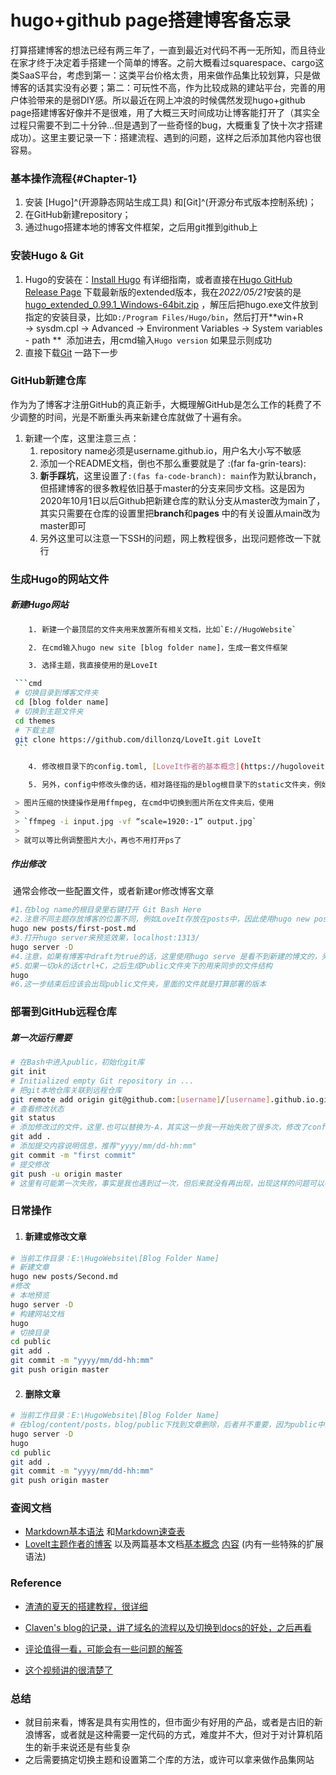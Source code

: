 # hugo+github page搭建博客备忘录


<!--more-->

打算搭建博客的想法已经有两三年了，一直到最近对代码不再一无所知，而且待业在家才终于决定着手搭建一个简单的博客。之前大概看过squarespace、cargo这类SaaS平台，考虑到第一：这类平台价格太贵，用来做作品集比较划算，只是做博客的话其实没有必要；第二：可玩性不高，作为比较成熟的建站平台，完善的用户体验带来的是弱DIY感。所以最近在网上冲浪的时候偶然发现hugo+github page搭建博客好像并不是很难，用了大概三天时间成功让博客能打开了（其实全过程只需要不到二十分钟...但是遇到了一些奇怪的bug，大概重复了快十次才搭建成功）。这里主要记录一下：搭建流程、遇到的问题，这样之后添加其他内容也很容易。

### 基本操作流程{#Chapter-1}

1. 安装 [Hugo]^(开源静态网站生成工具) 和[Git]^(开源分布式版本控制系统)；
2. 在GitHub新建repository；
3. 通过hugo搭建本地的博客文件框架，之后用git推到github上



### 安装Hugo & Git

1. Hugo的安装在：[Install Hugo](https://gohugo.io/getting-started/installing/) 有详细指南，或者直接在[Hugo GitHub Release Page](https://github.com/gohugoio/hugo/releases) 下载最新版的extended版本，我在*2022/05/21*安装的是[hugo_extended_0.99.1_Windows-64bit.zip](https://github.com/gohugoio/hugo/releases/download/v0.99.1/hugo_extended_0.99.1_Windows-64bit.zip) ，解压后把hugo.exe文件放到指定的安装目录，比如`D:/Program Files/Hugo/bin`，然后打开**win+R &rarr; sysdm.cpl &rarr; Advanced &rarr; Environment Variables &rarr; System variables - path **  添加进去，用cmd输入`Hugo version` 如果显示则成功
2. 直接下载[Git](https://git-scm.com/) 一路下一步

### GitHub新建仓库

作为为了博客才注册GitHub的真正新手，大概理解GitHub是怎么工作的耗费了不少调整的时间，光是不断重头再来新建仓库就做了十遍有余。

1. 新建一个库，这里注意三点：
   1. repository name必须是username.github.io，用户名大小写不敏感
   2. 添加一个README文档，倒也不那么重要就是了 :(far fa-grin-tears):
   3. **新手踩坑**，这里设置了`:(fas fa-code-branch): main`作为默认branch，但搭建博客的很多教程依旧基于master的分支来同步文档。这是因为2020年10月1日以后Github把新建仓库的默认分支从master改为main了，其实只需要在仓库的设置里把**branch**和**pages** 中的有关设置从main改为master即可
   4. 另外这里可以注意一下SSH的问题，网上教程很多，出现问题修改一下就行

### 生成Hugo的网站文件

##### 	新建Hugo网站

~~~bash
	1. 新建一个最顶层的文件夹用来放置所有相关文档，比如`E://HugoWebsite`

	2. 在cmd输入hugo new site [blog folder name]，生成一套文件框架

	3. 选择主题，我直接使用的是LoveIt

 ```cmd
 # 切换目录到博客文件夹
 cd [blog folder name]
 # 切换到主题文件夹
 cd themes
 # 下载主题
 git clone https://github.com/dillonzq/LoveIt.git LoveIt
 ```

	4. 修改根目录下的config.toml, [LoveIt作者的基本概念](https://hugoloveit.com/zh-cn/theme-documentation-basics/)里的**2.3 基础配置** 和**3.1 网站配置** 两个部分基本囊括了可以修改的部分，直接复制到config中，修改需要修改的部分即可。这里需要注意这连个部分的配置参考中有重复的部分，`[markup]`的部分就有所重合

	5. 另外，config中修改头像的话，相对路径指的是blog根目录下的static文件夹，例如，在config中头像的地址为`/images/avatar.png`， 那么它的绝对路径为`E://HugoWebsite/[Blog Folder name]/images/avatar.png`  

 > 图片压缩的快捷操作是用ffmpeg, 在cmd中切换到图片所在文件夹后，使用
 >
 > `ffmpeg -i input.jpg -vf “scale=1920:-1” output.jpg` 
 >
 > 就可以等比例调整图片大小，再也不用打开ps了
~~~

##### 	作出修改

​		通常会修改一些配置文件，或者新建or修改博客文章

```bash
#1.在blog name的根目录里右键打开 Git Bash Here
#2.注意不同主题存放博客的位置不同，例如LoveIt存放在posts中，因此使用hugo new posts, 而其他一些主题可能存放在post或者其他名字的文件夹下
hugo new posts/first-post.md
#3.打开hugo server来预览效果，localhost:1313/
hugo server -D
#4.注意，如果有博客中draft为true的话，这里使用hugo serve 是看不到新建的博文的，另一种方式是 hugo serve --buildDrafts， 目的都是overwrite这里draft的参数，但是在在线版本还是要记得修改draft的值为false
#5.如果一切ok的话ctrl+C，之后生成Public文件夹下的用来同步的文件结构
hugo
#6.这一步结束后应该会出现public文件夹，里面的文件就是打算部署的版本
```

### 部署到GitHub远程仓库

##### 第一次运行需要

```bash
# 在Bash中进入public，初始化git库
git init
# Initialized empty Git repository in ...
# 把git本地仓库关联到远程仓库
git remote add origin git@github.com:[username]/[username].github.io.git
# 查看修改状态
git status
# 添加修改过的文件，这里.也可以替换为-A，其实这一步我一开始失败了很多次，修改了config文件以后git add并不会增加修改后的文件，后来不知道多了哪一步操作以后就好了
git add .
# 添加提交内容说明信息，推荐"yyyy/mm/dd-hh:mm"
git commit -m "first commit"
# 提交修改
git push -u origin master
# 这里有可能第一次失败，事实是我也遇到过一次，但后来就没有再出现，出现这样的问题可以参考“渣渣的夏天”的说明
```

### 日常操作

1. #### 新建或修改文章

``` bash
# 当前工作目录：E:\HugoWebsite\[Blog Folder Name]
# 新建文章
hugo new posts/Second.md
#修改
# 本地预览
hugo server -D
# 构建网站文档
hugo
# 切换目录
cd public
git add .
git commit -m "yyyy/mm/dd-hh:mm"
git push origin master
```

2. #### 删除文章

``` bash
# 当前工作目录：E:\HugoWebsite\[Blog Folder Name]
# 在blog/content/posts，blog/public下找到文章删除，后者并不重要，因为public中除了.git文件夹以外的文件都会在hugo命令中重建
hugo server -D
hugo
cd public
git add .
git commit -m "yyyy/mm/dd-hh:mm"
git push origin master
```



### 查阅文档

* [Markdown基本语法](https://www.markdown.xyz/basic-syntax/) 和[Markdown速查表](https://www.markdown.xyz/cheat-sheet/)
* [LoveIt主题作者的博客](https://hugoloveit.com/zh-cn) 以及两篇基本文档[基本概念](https://hugoloveit.com/zh-cn/theme-documentation-basics/) [内容](https://hugoloveit.com/zh-cn/theme-documentation-content/) (内有一些特殊的扩展语法)

### Reference

* [渣渣的夏天的搭建教程，很详细](https://zz2summer.github.io/github-pages-hugo-%E6%90%AD%E5%BB%BA%E4%B8%AA%E4%BA%BA%E5%8D%9A%E5%AE%A2/#%E5%85%AB%E7%BB%86%E8%8A%82%E4%BC%98%E5%8C%96)

* [Claven's blog的记录，讲了域名的流程以及切换到docs的好处，之后再看](https://z24z.com/post/2021/github-pages-for-blog/)
* [评论值得一看，可能会有一些问题的解答](https://zhuanlan.zhihu.com/p/57361697)
* [这个视频讲的很清楚了](https://www.bilibili.com/video/BV1x64y117PX?spm_id_from=333.337.search-card.all.click)

### 总结

* 就目前来看，博客是具有实用性的，但市面少有好用的产品，或者是古旧的新浪博客，或者就是这种需要一定代码的方式，难度并不大，但对于对计算机陌生的新手来说还是有些复杂
* 之后需要搞定切换主题和设置第二个库的方法，或许可以拿来做作品集网站


